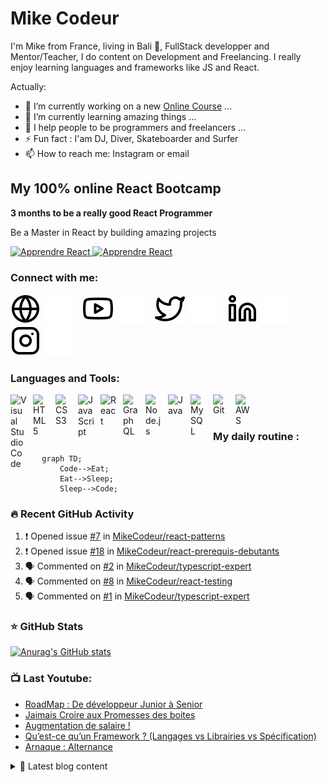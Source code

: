 # Mike Codeur
I'm Mike from France, living in Bali 🌴, FullStack developper and Mentor/Teacher, I do content on Development and Freelancing. I really enjoy learning languages and frameworks like JS and React. 

<!--
**MikeCodeur/MikeCodeur** is a ✨ _special_ ✨ repository because its `README.md` (this file) appears on your GitHub profile.
-->
Actually:

- 🔭 I’m currently working on a new [Online Course][courses] ...
- 🌱 I’m currently learning amazing things ...
- 👯 I help people to be programmers and freelancers ...
- ⚡ Fun fact : I'am DJ, Diver, Skateboarder and Surfer
- 📫 How to reach me: Instagram or email

## My 100% online React Bootcamp

 <strong>
    3 months to be a really good React Programmer
  </strong>
  <p>
    Be a Master in React by building amazing projects
  </p>

  <a href="https://go.mikecodeur.com/react-mastery">
    <img 
      alt="Apprendre React"
      src="https://mikecodeur.com/mike/assets/courses/react-mastery.png"
    />
  </a>
 
  <a href="https://go.mikecodeur.com/react-mastery" >
    <img width="100"
      alt="Apprendre React"
      src="https://mikecodeur.com/mike/assets/mikecodeur-trans.png"
    />
  </a>


### Connect with me:

[![img_contact](./img/globe-light.svg)](https://mikecodeur.com#gh-light-mode-only)
[![img_contact](./img/globe-dark.svg)](https://mikecodeur.com#gh-dark-mode-only)
&nbsp;&nbsp;
[![img_contact](./img/youtube-light.svg)](https://go.mikecodeur.com/youtube#gh-light-mode-only)
[![img_contact](./img/youtube-dark.svg)](https://go.mikecodeur.com/youtube#gh-dark-mode-only)
&nbsp;&nbsp;
[![img_contact](./img/twitter-light.svg)](https://twitter.com/mikecodeur#gh-light-mode-only)
[![img_contact](./img/twitter-dark.svg)](https://twitter.com/mikecodeur#gh-dark-mode-only)
&nbsp;&nbsp;
[![img_contact](./img/linkedin-light.svg)](https://www.linkedin.com/company/mike-codeur/#gh-light-mode-only)
[![img_contact](./img/linkedin-dark.svg)](https://www.linkedin.com/company/mike-codeur/#gh-dark-mode-only)
&nbsp;&nbsp;
[![img_contact](./img/instagram-light.svg)](https://instagram.com/mikecodeur#gh-light-mode-only)
[![img_contact](./img/instagram-dark.svg)](https://instagram.com/mikecodeur#gh-dark-mode-only)

### Languages and Tools:

[<img align="left" alt="Visual Studio Code" width="26px" src="https://cdn.jsdelivr.net/gh/devicons/devicon/icons/vscode/vscode-original.svg" style="padding-right:10px;" />][youtubeplaylist]

[<img align="left" alt="HTML5" width="26px" src="https://cdn.jsdelivr.net/gh/devicons/devicon/icons/html5/html5-original.svg" style="padding-right:10px;" />][youtubeplaylist]
[<img align="left" alt="CSS3" width="26px" src="https://cdn.jsdelivr.net/gh/devicons/devicon/icons/css3/css3-original.svg" style="padding-right:10px;" />][youtubeplaylist]
[<img align="left" alt="JavaScript" width="26px" src="https://cdn.jsdelivr.net/gh/devicons/devicon/icons/javascript/javascript-original.svg" style="padding-right:10px;" />][youtubeplaylist]
[<img align="left" alt="React" width="26px" src="https://cdn.jsdelivr.net/gh/devicons/devicon/icons/react/react-original.svg" style="padding-right:10px;" />][youtubeplaylist]
[<img align="left" alt="GraphQL" width="26px" src="https://cdn.jsdelivr.net/gh/devicons/devicon/icons/graphql/graphql-plain.svg" style="padding-right:10px;" />][youtubeplaylist]
[<img align="left" alt="Node.js" width="26px" src="https://cdn.jsdelivr.net/gh/devicons/devicon/icons/nodejs/nodejs-original.svg" style="padding-right:10px;" />][youtubeplaylist]
[<img align="left" alt="Java" width="26px" src="https://cdn.jsdelivr.net/gh/devicons/devicon/icons/java/java-original.svg" style="padding-right:10px;" />][youtubeplaylist]
[<img align="left" alt="MySQL" width="26px" src="https://cdn.jsdelivr.net/gh/devicons/devicon/icons/mysql/mysql-original.svg" style="padding-right:10px;" />][youtubeplaylist]
[<img align="left" alt="Git" width="26px" src="https://cdn.jsdelivr.net/gh/devicons/devicon/icons/git/git-original.svg" style="padding-right:10px;" />][youtubeplaylist]


[<img align="left" alt="AWS" width="25px" src="https://cdn.jsdelivr.net/gh/devicons/devicon/icons/amazonwebservices/amazonwebservices-original.svg" style="padding-right:11px;" />][youtubeplaylist]


<br />
<br />

### My daily routine :

```mermaid
  graph TD;
      Code-->Eat;
      Eat-->Sleep;
      Sleep-->Code;
```

### 🔥 Recent GitHub Activity
<!--START_SECTION:activity-->
1. ❗ Opened issue [#7](https://github.com/MikeCodeur/react-patterns/issues/7) in [MikeCodeur/react-patterns](https://github.com/MikeCodeur/react-patterns)
2. ❗ Opened issue [#18](https://github.com/MikeCodeur/react-prerequis-debutants/issues/18) in [MikeCodeur/react-prerequis-debutants](https://github.com/MikeCodeur/react-prerequis-debutants)
3. 🗣 Commented on [#2](https://github.com/MikeCodeur/typescript-expert/issues/2#issuecomment-2224266212) in [MikeCodeur/typescript-expert](https://github.com/MikeCodeur/typescript-expert)
4. 🗣 Commented on [#8](https://github.com/MikeCodeur/react-testing/issues/8#issuecomment-2219232858) in [MikeCodeur/react-testing](https://github.com/MikeCodeur/react-testing)
5. 🗣 Commented on [#1](https://github.com/MikeCodeur/typescript-expert/issues/1#issuecomment-2219188953) in [MikeCodeur/typescript-expert](https://github.com/MikeCodeur/typescript-expert)
<!--END_SECTION:activity-->

### ⭐ GitHub Stats

[![Anurag's GitHub stats](https://github-readme-stats.vercel.app/api?username=MikeCodeur&show_icons=true&hide_border=false&title_color=3B1F94f&icon_color=FFE500&bg_color=09131B&text_color=ffffff&border_color=0c1a25)](https://github.com/anuraghazra/github-readme-stats)

### 📺 Last Youtube:

<!-- YOUTUBE:START -->
- [RoadMap : De développeur Junior à Senior](https://www.youtube.com/watch?v=1pXzgX0PEZA)
- [Jaimais Croire aux Promesses des boites](https://www.youtube.com/watch?v=pfWbu-FcFc0)
- [Augmentation de salaire !](https://www.youtube.com/watch?v=IPM5D6RXziY)
- [Qu’est-ce qu’un Framework ? &lpar;Langages vs Librairies vs Spécification&rpar;](https://www.youtube.com/watch?v=lqWqMaWFEA4)
- [Arnaque : Alternance](https://www.youtube.com/watch?v=Dnx1ced2xgk)
<!-- YOUTUBE:END -->

<details>
  <summary>📒 Latest blog content</summary>

<!-- BLOG-POST-LIST:START -->
- [Roapmap De Junior à Senior](https://www.mikecodeur.com/2024/09/26/roapmap-de-junior-a-senior/)
- [Jaimais Croire aux Promesses des boites](https://www.mikecodeur.com/2024/09/25/jaimais-croire-aux-promesses-des-boites/)
- [FAQ : Bali, Investissement, Business En ligne, Reconversion ? Chill And QnA EP 6](https://www.mikecodeur.com/2024/06/27/faq-bali-investissement-business-en-ligne-reconversion-chill-and-qna-ep-6/)
- [Comment Progresser en Algorithmique  ? &lpar;Pour développeur&rpar;](https://www.mikecodeur.com/2024/06/06/comment-progresser-en-algorithmique-pour-developpeur/)
- [Expatriation Bali, Freelance, Business en ligne – Interview Quentin Part 2](https://www.mikecodeur.com/2024/05/20/expatriation-bali-freelance-business-en-ligne-interview-quentin-part-2/)
<!-- BLOG-POST-LIST:END -->
</details>

[courses]: https://www.mikecodeur.com
[website]: https://go.mikecodeur.com/blog
[insta]: https://go.mikecodeur.com/instagram
[Youtube]: https://go.mikecodeur.com/youtube
[youtubeplaylist]: https://www.youtube.com/channel/UC7BNBNLwMF8GjgXLDP8PWQw
